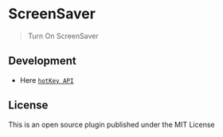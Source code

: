 # ScreenSaver

> Turn On ScreenSaver

## Development

* Here [`hotKey API`](https://doc.here.app/#/jsAPI/hotKey)

## License

This is an open source plugin published under the MIT License